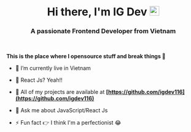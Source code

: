 <h1 align="center">Hi there, I'm IG Dev <a href="https://www.gautamkrishnar.com/"><img src="https://media.giphy.com/media/hvRJCLFzcasrR4ia7z/giphy.gif" width="25px"></a></h1>
<h3 align="center">A passionate Frontend Developer from Vietnam</h3>
<br />

**This is the place where I opensource stuff and break things 🦁**

- 🍔 I’m currently live in Vietnam

- 🍩 React Js? Yeah!!

- 🍞 All of my projects are available at **[https://github.com/igdev116](https://github.com/igdev116)**

- 💬 Ask me about JavaScript/React Js

- ⚡ Fun fact 👉 I think I'm a perfectionist 😂
  <br />
  <br />
